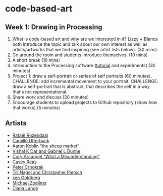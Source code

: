 # code-based-art

## Week 1: Drawing in Processing

1. What is code-based art and why are we interested in it? Lizzy + Blanca both introduce the topic and talk about our own interest as well as artists/artworks that we find inspiring (see artist lists below). (30 mins)
2. Go around the room and students introduce themselves. (10 mins)
3. A short break (10 mins)
4. Introduction to the Processing software ([tutorial](https://www.raspberrypi.org/learning/introduction-to-processing/worksheet/) and experiments) (30 minutes)
5. Project 1: draw a self-portrait or series of self portraits (60 minutes).
 CHALLENGE: add incremental movement to your portrait.
 CHALLENGE: draw a self-portrait that is abstract, that describes the self in a way that's not representational.   
 6. Share work and discuss (30 minutes) 
 7. Encourage students to upload projects to Github repository (show how that works).(5 minutes)

 ## Artists
* [Rafaël Rozendaal](http://www.newrafael.com/websites/)
* [Camille Utterback](http://camilleutterback.com/)
* [Aaron Koblin “the sheep market”](http://www.aaronkoblin.com/work/thesheepmarket/)
* [Vishal K Dar and Gabriel L Dunne](https://vimeo.com/38492062)
* [Cory Arcangel "What a Misunderstanding"](http://www.what-a-misunderstanding.com/)
* [Casey Reas](https://vimeo.com/22955812)
* [Peter Crnokrak](http://www.petercrnokrak.com)
* [Till Nagel and Christopher Pietsch](https://uclab.fh-potsdam.de/cf/)
* [ken Goldberg](https://boomcalifornia.com/2015/08/18/bloom/)
* [Michael Zoellner](http://i.document.m05.de/2013/05/23/joy-divisions-unknown-pleasures-printed-in-3d/)
* [Diana Lange](http://butdoesitfloat.com/My-job-is-to-make-images-and-leave-the-decision-making-and-conclusion)

